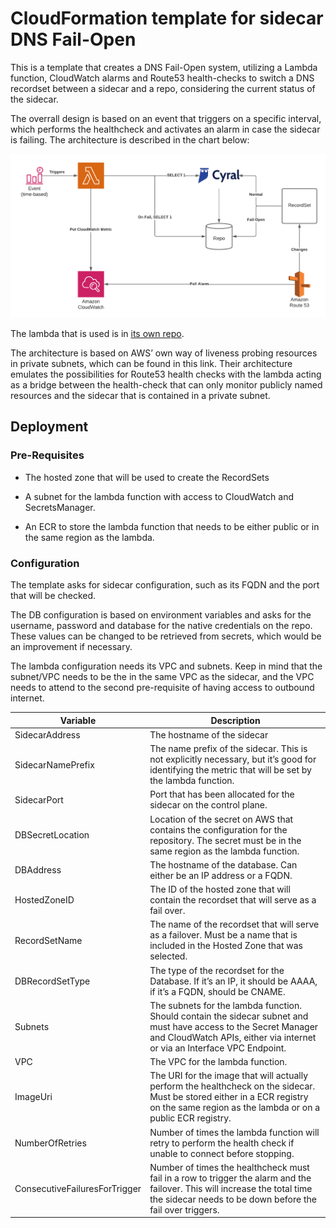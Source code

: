 # CloudFormation template for sidecar DNS Fail-Open

This is a template that creates a DNS Fail-Open system, utilizing a Lambda function, CloudWatch alarms and Route53 health-checks to
switch a DNS recordset between a sidecar and a repo, considering the current status of the sidecar.

The overrall design is based on an event that triggers on a specific interval, which performs the healthcheck and activates
an alarm in case the sidecar is failing. The architecture is described in the chart below:

![Architectural Chart](./img/chart.png)

The lambda that is used is in [its own repo](https://github.com/cyralinc/health-check-aws).

The architecture is based on AWS’ own way of liveness probing resources in private subnets, which can be found in this link.
Their architecture emulates the possibilities for Route53 health checks with the lambda acting as a bridge between the health-check that can only monitor publicly named resources and the sidecar that is contained in a private subnet.


## Deployment

### Pre-Requisites
- The hosted zone that will be used to create the RecordSets

- A subnet for the lambda function with access to CloudWatch and SecretsManager.

- An ECR to store the lambda function that needs to be either public or in the same region as the lambda.

### Configuration

The template asks for sidecar configuration, such as its FQDN and the port that will be checked.

The DB configuration is based on environment variables and asks for the username, password and database for the native credentials on the repo. These values can be changed to be retrieved from secrets, which would be an improvement if necessary.

The lambda configuration needs its VPC and subnets. Keep in mind that the subnet/VPC needs to be the in the same VPC as the sidecar, and the VPC needs to attend to the second pre-requisite of having access to outbound internet.

| Variable                      | Description                                                                                                                                                                                  |
| ---                           | ---                                                                                                                                                                                          |
| SidecarAddress                | The hostname of the sidecar                                                                                                                                                                  |
| SidecarNamePrefix             | The name prefix of the sidecar. This is not explicitly necessary, but it’s good for identifying the metric that will be set by the lambda function.                                          |
| SidecarPort                   | Port that has been allocated for the sidecar on the control plane.                                                                                                                           |
| DBSecretLocation              | Location of the secret on AWS that contains the configuration for the repository. The secret must be in the same region as the lambda function.                                              |
| DBAddress                     | The hostname of the database. Can either be an IP address or a FQDN.                                                                                                                         |
| HostedZoneID                  | The ID of the hosted zone that will contain the recordset that will serve as a fail over.                                                                                                    |
| RecordSetName                 | The name of the recordset that will serve as a failover. Must be a name that is included in the Hosted Zone that was selected.                                                               |
| DBRecordSetType               | The type of the recordset for the Database. If it’s an IP, it should be AAAA, if it’s a FQDN, should be CNAME.                                                                               |
| Subnets                       | The subnets for the lambda function. Should contain the sidecar subnet and must have access to the Secret Manager and CloudWatch APIs, either via internet or via an Interface VPC Endpoint. |
| VPC                           | The VPC for the lambda function.                                                                                                                                                             |
| ImageUri                      | The URI for the image that will actually perform the healthcheck on the sidecar. Must be stored either in a ECR registry on the same region as the lambda or on a public ECR registry.       |
| NumberOfRetries               | Number of times the lambda function will retry to perform the health check if unable to connect before stopping.                                                                             |
| ConsecutiveFailuresForTrigger | Number of times the healthcheck must fail in a row to trigger the alarm and the failover. This will increase the total time the sidecar needs to be down before the fail over triggers.      |
